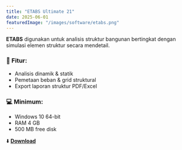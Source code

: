 ```yaml
---
title: "ETABS Ultimate 21"
date: 2025-06-01
featuredImage: "/images/software/etabs.png"
---
```


**ETABS** digunakan untuk analisis struktur bangunan bertingkat dengan simulasi elemen struktur secara mendetail.

### 🧩 Fitur:
- Analisis dinamik & statik
- Pemetaan beban & grid struktural
- Export laporan struktur PDF/Excel

### 💻 Minimum:
- Windows 10 64-bit
- RAM 4 GB
- 500 MB free disk

⬇️ **[Download](https://example.com/download/etabs21.zip)**
